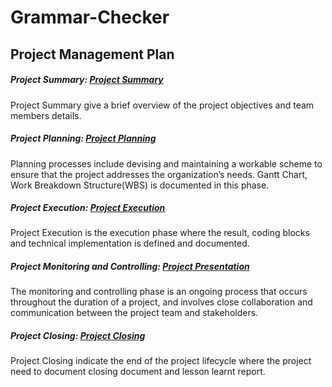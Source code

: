# Grammar-Checker
## Project Management Plan
##### Project Summary: [Project Summary](https://github.com/weihan27/Grammar-Checker/blob/main/PMP-PLAN/1.%20Project%20Summary.md)
Project Summary give a brief overview of the project objectives and team members details. 

##### Project Planning: [Project Planning](https://github.com/weihan27/Grammar-Checker/blob/main/PMP-PLAN/2.%20Project%20Planning.md)
Planning processes include devising and maintaining a workable scheme to
ensure that the project addresses the organization’s needs. Gantt Chart, Work Breakdown Structure(WBS) is documented in this phase.

##### Project Execution: [Project Execution](https://github.com/weihan27/Grammar-Checker/blob/main/PMP-PLAN/3.%20Project%20Execution.md)
Project Execution is the execution phase where the result, coding blocks and technical implementation is defined and documented.

##### Project Monitoring and Controlling: [Project Presentation](https://github.com/weihan27/Grammar-Checker/blob/main/PMP-PLAN/4.%20Project%20Monitoring%20and%20Controlling.md)
The monitoring and controlling phase is an ongoing process that occurs throughout the duration of a project, and involves close collaboration and communication between the project team and stakeholders.

##### Project Closing: [Project Closing](https://github.com/weihan27/Grammar-Checker/blob/main/PMP-PLAN/5.%20Project%20Closing.md)
Project Closing indicate the end of the project lifecycle where the project need to document closing document and lesson learnt report.
